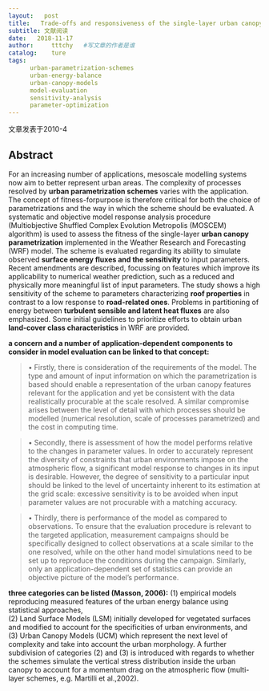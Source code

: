 ```yaml
---
layout:   post
title:   Trade-offs and responsiveness of the single-layer urban canopy parametrization in WRF
subtitle: 文献阅读  
date:   2018-11-17
author:     tttchy   #写文章的作者是谁
catalog:    ture
tags:    
      urban-parametrization-schemes
      urban-energy-balance 
      urban-canopy-models
      model-evaluation
      sensitivity-analysis
      parameter-optimization
---
```


文章发表于2010-4

## Abstract
For an increasing number of applications, mesoscale modelling systems now aim to better represent urban areas. The complexity of processes resolved by **urban parametrization schemes** varies with the application. The concept of fitness-forpurpose is therefore critical for both the choice of parametrizations and the way in which the scheme should be evaluated. A systematic and objective model response analysis procedure (Multiobjective Shuffled Complex Evolution Metropolis (MOSCEM) algorithm) is used to assess the fitness of the single-layer **urban canopy parametrization** implemented in the Weather Research and Forecasting (WRF) model. The scheme is evaluated regarding its ability to simulate observed **surface energy fluxes and the sensitivity** to input parameters. Recent amendments are described, focussing on features which improve its applicability to numerical weather prediction, such as a reduced and physically more meaningful list of input parameters. The study shows a high sensitivity of the scheme to parameters characterizing **roof properties** in contrast to a low response to **road-related ones**. Problems in partitioning of energy between **turbulent sensible and latent heat fluxes** are also emphasized. Some initial guidelines to prioritize efforts to obtain urban **land-cover class characteristics** in WRF are provided. 



 **a concern and a number of application-dependent components to consider in model evaluation can be linked to that concept:**
 
>• Firstly, there is consideration of the requirements of the model. The type and amount of input information on which the parametrization is based should enable a representation of the urban canopy features relevant for the application and yet be consistent with the data realistically procurable at the scale resolved. A similar compromise arises between the level of detail with which processes should be modelled (numerical resolution, scale of processes parametrized) and the cost in computing time.

>• Secondly, there is assessment of how the model performs relative to the changes in parameter values. In order to accurately represent the diversity of constraints that urban environments impose on the atmospheric flow, a significant model response to changes in its input is desirable. However, the degree of sensitivity to a particular input should be linked to the level of uncertainty inherent to its estimation at the grid scale: excessive sensitivity is to be avoided when input parameter values are not procurable with a matching accuracy.

>• Thirdly, there is performance of the model as compared to observations. To ensure that the evaluation procedure is relevant to the targeted application, measurement campaigns should be specifically designed to collect observations at a scale similar to the one resolved, while on the other hand model simulations need to be set up to reproduce the conditions during the campaign. Similarly, only an application-dependent set of statistics can provide an objective picture of the model’s performance.


**three categories can be listed (Masson, 2006):** 
(1) empirical models reproducing measured features of the urban energy balance using statistical approaches,     
(2) Land Surface Models (LSM) initially developed for vegetated surfaces and modified to account for the specificities of urban environments, and     
(3) Urban Canopy Models (UCM) which represent the next level of complexity and take into account the urban morphology. A further subdivision of categories (2) and (3) is introduced with regards to whether the schemes simulate the vertical stress distribution inside the urban canopy to account for a momentum drag on the atmospheric flow (multi-layer schemes, e.g. Martilli et al.,2002).
